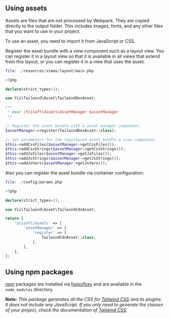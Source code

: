 ## Using assets

Assets are files that are not processed by Webpack. They are copied directly to the output folder. This includes images, fonts, and any other files that you want to use in your project.

To use an asset, you need to import it from JavaScript or CSS.

Register the asset bundle with a view component such as a layout view. You can register it in a layout view so that it is available in all views that extend from this layout, or you can register it in a view that uses the asset.

```php
file: ./resources/views/layout/main.php

<?php

declare(strict_types=1);

use Yii\Tailwind\Asset\TailwindDevAsset;

/**
 * @var \Yiisoft\Assets\AssetManager $assetManager
 */

// Register the asset bundle with a asset manager component.
$assetManager->register(TailwindDevAsset::class);

// Set parameters for the registered asset bundle a view component.
$this->addCssFiles($assetManager->getCssFiles());
$this->addCssStrings($assetManager->getCssStrings());
$this->addJsFiles($assetManager->getJsFiles());
$this->addJsStrings($assetManager->getJsStrings());
$this->addJsVars($assetManager->getJsVars());
```

Also you can register the asset bundle via container configuration:

```php
file: ./config/params.php

<?php

declare(strict_types=1);

use Yii\Tailwind\Asset\TailwindCdnAsset;

return [
    'yiisoft/assets' => [
        'assetManager' => [
            'register' => [
                TailwindCdnAsset::class,
            ],
        ],
    ],
];
```

## Using npm packages

[npm](https://www.npmjs.com/) packages are installed via [fxpio/foxy](https://github.com/fxpio/foxy) and are available in the `node_modules` directory. 

**Note:** *This package generates all the CSS for [Tailwind CSS](https://tailwindcss.com/) and its plugins. It does not include any JavaScript. If you only need to generate the classes of your project, check the documentation of [Tailwind CSS](https://tailwindcss.com/docs/installation/).*

